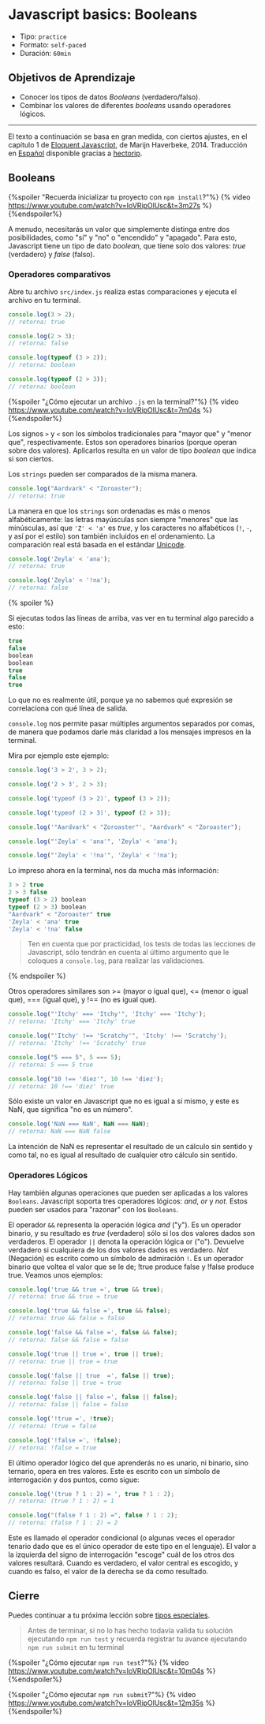 # Javascript basics: Booleans

- Tipo: `practice`
- Formato: `self-paced`
- Duración: `60min`

## Objetivos de Aprendizaje

- Conocer los tipos de datos _Booleans_ (verdadero/falso).
- Combinar los valores de diferentes _booleans_ usando operadores lógicos.

***

El texto a continuación se basa en gran medida, con ciertos ajustes, en el
capítulo 1 de [Eloquent Javascript](http://eloquentJavascript.net/), de Marijn
Haverbeke, 2014. Traducción en [Español](http://hectorip.github.io/Eloquent-Javascript-ES-online/chapters/01_values.html)
disponible gracias a [hectorip](https://github.com/hectorip).

## Booleans

{%spoiler "Recuerda inicializar tu proyecto con `npm install`?"%}
{% video https://www.youtube.com/watch?v=IoVRipOlUsc&t=3m27s %}
{%endspoiler%}

A menudo, necesitarás un valor que simplemente distinga entre dos posibilidades,
como "sí" y "no" o "encendido" y "apagado". Para esto, Javascript tiene un tipo
de dato _boolean_, que tiene solo dos valores: _true_ (verdadero) y _false_
(falso).

### Operadores comparativos

Abre tu archivo `src/index.js` realiza estas comparaciones y ejecuta el archivo en
tu terminal.

```js
console.log(3 > 2);
// retorna: true

console.log(2 > 3);
// retorna: false

console.log(typeof (3 > 2));
// retorna: boolean

console.log(typeof (2 > 3));
// retorna: boolean
```

{%spoiler "¿Cómo ejecutar un archivo `.js` en la terminal?"%}
{% video https://www.youtube.com/watch?v=IoVRipOlUsc&t=7m04s %}
{%endspoiler%}

Los signos `>` y `<` son los símbolos tradicionales para "mayor que" y "menor
que", respectivamente. Estos son operadores binarios (porque operan sobre dos
valores). Aplicarlos resulta en un valor de tipo _boolean_ que indica si son
ciertos.

Los `strings` pueden ser comparados de la misma manera.

```js
console.log("Aardvark" < "Zoroaster");
// retorna: true
```

La manera en que los `strings` son ordenadas es más o menos alfabéticamente: las
letras mayúsculas son siempre "menores" que las minúsculas, así que `'Z' < 'a'`
es _true_, y los caracteres no alfabéticos (`!`, `-`, y así por el estilo) son
también incluidos en el ordenamiento. La comparación real está basada en el
estándar [Unicode](https://unicode-table.com/en/#control-character).

```js
console.log('Zeyla' < 'ana');
// retorna: true

console.log('Zeyla' < '!na');
// retorna: false
```

{% spoiler %}

Si ejecutas todos las líneas de arriba, vas ver en tu terminal algo parecido a
esto:

```js
true
false
boolean
boolean
true
false
true
```

Lo que no es realmente útil, porque ya no sabemos qué expresión se correlaciona
con qué línea de salida.

`console.log` nos permite pasar múltiples argumentos separados por comas, de
manera que podamos darle más claridad a los mensajes impresos en la terminal.

Mira por ejemplo este ejemplo:

```js
console.log('3 > 2', 3 > 2);

console.log('2 > 3', 2 > 3);

console.log('typeof (3 > 2)', typeof (3 > 2));

console.log('typeof (2 > 3)', typeof (2 > 3));

console.log('"Aardvark" < "Zoroaster"', "Aardvark" < "Zoroaster");

console.log("'Zeyla' < 'ana'", 'Zeyla' < 'ana');

console.log("'Zeyla' < '!na'", 'Zeyla' < '!na');
```

Lo impreso ahora en la terminal, nos da mucha más información:

```js
3 > 2 true
2 > 3 false
typeof (3 > 2) boolean
typeof (2 > 3) boolean
"Aardvark" < "Zoroaster" true
'Zeyla' < 'ana' true
'Zeyla' < '!na' false
```

> Ten en cuenta que por practicidad, los tests de todas las lecciones de
> Javascript, sólo tendrán en cuenta al último argumento que le coloques
> a `console.log`, para realizar las validaciones.

{% endspoiler %}

Otros operadores similares son >= (mayor o igual que), <= (menor o igual que),
=== (igual que), y !== (no es igual que).

```js
console.log("'Itchy' === 'Itchy'", 'Itchy' === 'Itchy');
// retorna: 'Itchy' === 'Itchy' true

console.log("'Itchy' !== 'Scratchy'", 'Itchy' !== 'Scratchy');
// retorna: 'Itchy' !== 'Scratchy' true

console.log("5 === 5", 5 === 5);
// retorna: 5 === 5 true

console.log("10 !== 'diez'", 10 !== 'diez');
// retorna: 10 !== 'diez' true
```

Sólo existe un valor en Javascript que no es igual a sí mismo, y este es NaN,
que significa "no es un número".

```js
console.log('NaN === NaN', NaN === NaN);
// retorna: NaN === NaN false
```

La intención de NaN es representar el resultado de un cálculo sin sentido y como
tal, no es igual al resultado de cualquier otro cálculo sin sentido.

### Operadores Lógicos

Hay también algunas operaciones que pueden ser aplicadas a los valores
`Booleans`. Javascript soporta tres operadores lógicos: _and_, _or_ y _not_.
Estos pueden ser usados para "razonar" con los `Booleans`.

El operador `&&` representa la operación lógica _and_ ("y"). Es un operador
binario, y su resultado es _true_ (verdadero) sólo si los dos valores dados son
verdaderos. El operador `||` denota la operación lógica or ("o"). Devuelve
verdadero si cualquiera de los dos valores dados es verdadero. _Not_ (Negación)
es escrito como un símbolo de admiración `!`. Es un operador binario que voltea
el valor que se le de; !true produce false y !false produce true. Veamos unos
ejemplos:

```js
console.log('true && true =', true && true);
// retorna: true && true = true

console.log('true && false =', true && false);
// retorna: true && false = false

console.log('false && false =', false && false);
// retorna: false && false = false

console.log('true || true =', true || true);
// retorna: true || true = true

console.log('false || true  =', false || true);
// retorna: false || true = true

console.log('false || false =', false || false);
// retorna: false || false = false

console.log('!true =', !true);
// retorna: !true = false

console.log('!false =', !false);
// retorna: !false = true

```

El último operador lógico del que aprenderás no es unario, ni binario, sino
ternario, opera en tres valores. Este es escrito con un símbolo de interrogación
y dos puntos, como sigue:

```js
console.log('(true ? 1 : 2) = ', true ? 1 : 2);
// retorna: (true ? 1 : 2) = 1

console.log("(false ? 1 : 2) =", false ? 1 : 2);
// retorna: (false ? 1 : 2) = 2
```

Este es llamado el operador condicional (o algunas veces el operador tenario
dado que es el único operador de este tipo en el lenguaje). El valor a la
izquierda del signo de interrogación "escoge" cuál de los otros dos valores
resultará. Cuando es verdadero, el valor central es escogido, y cuando es falso,
el valor de la derecha se da como resultado.

## Cierre

Puedes continuar a tu próxima lección sobre
[tipos especiales](https://lab.cs50.io/Laboratoria/admission-curriculum/rediseno-prework-fe/admission/03-prework/06-js-basics/sandbox/05-data-types-null-and-undefined/).

> Antes de terminar, si no lo has hecho todavía valida tu solución ejecutando
> `npm run test` y recuerda registrar tu avance ejecutando `npm run submit` en
> tu terminal

{%spoiler "¿Cómo ejecutar `npm run test`?"%}
{% video https://www.youtube.com/watch?v=IoVRipOlUsc&t=10m04s %}
{%endspoiler%}

{%spoiler "¿Cómo ejecutar `npm run submit`?"%}
{% video https://www.youtube.com/watch?v=IoVRipOlUsc&t=12m35s %}
{%endspoiler%}
